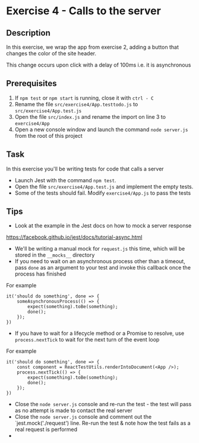 # Exercise 4 - Calls to the server

## Description

In this exercise, we wrap the app from exercise 2, adding a button that changes
the color of the site header.

This change occurs upon click with a delay of 100ms i.e. it is asynchronous

## Prerequisites

1. If `npm test` or `npm start` is running, close it with `ctrl - C`
2. Rename the file `src/exercise4/App.testtodo.js` to `src/exercise4/App.test.js`
3. Open the file `src/index.js` and rename the import on line 3 to `exercise4/App`
4. Open a new console window and launch the command `node server.js` from the root of this project

## Task

In this exercise you'll be writing tests for code that calls a server

- Launch Jest with the command `npm test`.
- Open the file `src/exercise4/App.test.js` and implement the empty tests.
- Some of the tests should fail. Modify `exercise4/App.js` to pass the tests

## Tips

- Look at the example in the Jest docs on how to mock a server response

https://facebook.github.io/jest/docs/tutorial-async.html

- We'll be writing a manual mock for `request.js` this time, which will be stored in the `__mocks__` directory
- If you need to wait on an asynchronous process other than a timeout, pass `done` as an argument to your test and invoke this callback once the process has finished

For example

```
it('should do something', done => {
	someAsynchronousProcess(() => {
		expect(something).toBe(something);
		done();
	});
})

```

- If you have to wait for a lifecycle method or a Promise to resolve, use `process.nextTick` to wait for the next turn of the event loop

For example

```
it('should do something', done => {
	const component = ReactTestUtils.renderIntoDocument(<App />);
	process.nextTick(() => {
		expect(something).toBe(something);
		done();
	});
})

```

- Close the `node server.js` console and re-run the test - the test will pass as no attempt is made to contact the real server
- Close the `node server.js` console and comment out the `jest.mock('./request') line. Re-run the test & note how the test fails as a real request is performed
- 
 